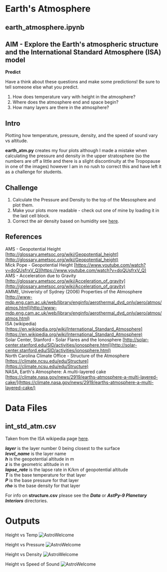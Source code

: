 # Earth's Atmosphere

## earth_atmosphere.ipynb
## AIM - Explore the Earth's atmospheric structure and the International Standard Atmosphere (ISA) model

**Predict**

Have a think about these questions and make some predictions! Be sure to tell someone else what you predict.

1) How does temperature vary with height in the atmosphere?  
2) Where does the atmosphere end and space begin?  
3) How many layers are there in the atmosphere?

## Intro

Plotting how temperature, pressure, density, and the speed of sound vary vs altitude.

**earth_atm.py** creates my four plots although I made a mistake when calculating the pressure and density in the upper stratosphere (so the numbers are off a little and there is a slight discontinuity at the Tropopause in one of the images) however I am in no rush to correct this and have left it as a challenge for students.

## Challenge

1) Calculate the Pressure and Density to the top of the Mesosphere and plot them.  
2) Make your plots more readable - check out one of mine by loading it in the last cell block.  
3) Correct the air density based on humidity see [here](http://www-mdp.eng.cam.ac.uk/web/library/enginfo/aerothermal_dvd_only/aero/atmos/atmos.html).

## References

AMS - Geopotential Height [http://glossary.ametsoc.org/wiki/Geopotential_height](http://glossary.ametsoc.org/wiki/Geopotential_height)  
Mick Pope - Geopotential Height [https://www.youtube.com/watch?v=doQUsfrxV_Q](https://www.youtube.com/watch?v=doQUsfrxV_Q)  
AMS - Acceleration due to Gravity [http://glossary.ametsoc.org/wiki/Acceleration_of_gravity](http://glossary.ametsoc.org/wiki/Acceleration_of_gravity)  
AMME, Univeristy of Sydney (2006) Properties of the Atmosphere [http://www-mdp.eng.cam.ac.uk/web/library/enginfo/aerothermal_dvd_only/aero/atmos/atmos.html](http://www-mdp.eng.cam.ac.uk/web/library/enginfo/aerothermal_dvd_only/aero/atmos/atmos.html)  
ISA (wikipedia) [https://en.wikipedia.org/wiki/International_Standard_Atmosphere](https://en.wikipedia.org/wiki/International_Standard_Atmosphere)  
Solar Center, Stanford - Solar Flares and the Ionosphere [http://solar-center.stanford.edu/SID/activities/ionosphere.html](http://solar-center.stanford.edu/SID/activities/ionosphere.html)  
North Carolina Climate Office - Structure of the Atmosphere [https://climate.ncsu.edu/edu/Structure](https://climate.ncsu.edu/edu/Structure)  
NASA, Earth's Atmosphere: A multi-layered cake [https://climate.nasa.gov/news/2919/earths-atmosphere-a-multi-layered-cake/](https://climate.nasa.gov/news/2919/earths-atmosphere-a-multi-layered-cake/)

# Data Files

## int_std_atm.csv

Taken from the ISA wikipedia page [here](https://en.wikipedia.org/wiki/International_Standard_Atmosphere).

***layer*** is the layer number 0 being closest to the surface  
***level_name*** is the layer name  
***h*** is the geopotential altitude in m  
***z*** is the geometric altitude in m  
***lapse_rate*** is the lapse rate in K/km of geopotential altitude  
***T*** is the base temperature for that layer  
***P*** is the base pressure for that layer  
***rho*** is the base density for that layer

For info on **structure.csv** please see the ***Data*** or ***AstPy-9 Planetary Interiors*** directories.

# Outputs

Height vs Temp
![AstroWelcome](int_std_atm.png)

Height vs Pressure
![AstroWelcome](int_std_atm_pressure.png)

Height vs Density
![AstroWelcome](int_std_atm_density.png)

Height vs Speed of Sound
![AstroWelcome](int_std_atm_sound.png)